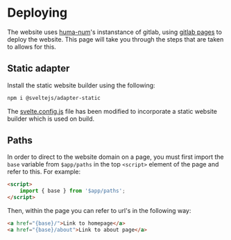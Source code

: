 # Deploying

The website uses [huma-num](https://www.huma-num.fr/)'s instanstance of gitlab, using [gitlab pages](https://docs.gitlab.com/ee/user/project/pages/) to deploy the website. This page will take you through the steps that are taken to allows for this.

## Static adapter

Install the static website builder using the following:

```bash
npm i @sveltejs/adapter-static
```

The [svelte.config.js](/svelte.config.js) file has been modified to incorporate a static website builder which is used on build.

## Paths

In order to direct to the website domain on a page, you must first import the `base` variable from `$app/paths` in the top `<script>` element of the page and refer to this. For example:

```html
<script>
    import { base } from '$app/paths';
</script>
```

Then, within the page you can refer to url's in the following way:

```html
<a href="{base}/">Link to homepage</a>
<a href="{base}/about">Link to about page</a> 
```
